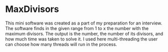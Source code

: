 # MaxDivisors
This mini software was created as a part of my preparation for an interview.
The software finds in the given range from 1 to x the number with the maximum divisors.
The output is the number, the number of its divisors, and how much time was taken to solve it.
I used here multi-threading the user can choose how many threads will run in the process.
